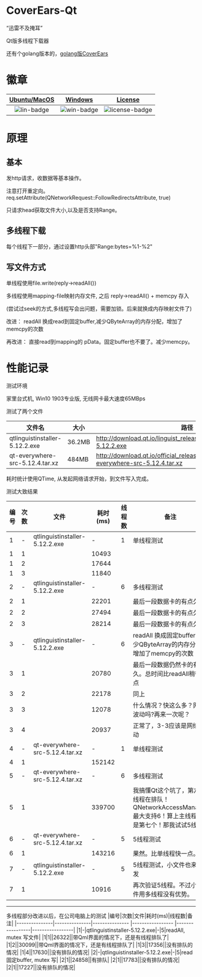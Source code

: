 ﻿# CoverEars-Qt

“迅雷不及掩耳”

Qt版多线程下载器

还有个golang版本的，[golang版CoverEars](https://github.com/jaredtao/CoverEars)

# 徽章

|[Ubuntu/MacOS][lin-link] | [Windows][win-link] |[License][license-link] |
| :---------------: | :-----------------: | :-----------------:|
| ![lin-badge]      | ![win-badge]        | ![license-badge] |

[lin-badge]: https://travis-ci.com/jaredtao/CoverEars-Qt.svg?branch=master "Travis build status"
[lin-link]: https://travis-ci.com/jaredtao/CoverEars-Qt "Travis build status"
[win-badge]: https://ci.appveyor.com/api/projects/status/i7y38qfakacsehgf?svg=true "AppVeyor build status"
[win-link]: https://ci.appveyor.com/project/jaredtao/CoverEars-Qt "AppVeyor build status"
[license-link]: https://github.com/jaredtao/CoverEars-Qt/blob/master/LICENSE "LICENSE"
[license-badge]: https://img.shields.io/badge/license-MIT-blue.svg "MIT"

# 原理

## 基本

发http请求，收数据等基本操作。

注意打开重定向。req.setAttribute(QNetworkRequest::FollowRedirectsAttribute, true)

只请求head获取文件大小,以及是否支持Range。

## 多线程下载

每个线程下一部分，通过设置http头部"Range:bytes=%1-%2"

## 写文件方式

单线程使用file.write(reply->readAll())

多线程使用mapping-file映射内存文件, 之后 reply->readAll() + memcpy 存入

(尝试过seek的方式,多线程写会出问题，需要加锁。后来就换成内存映射文件了)

改进：
readAll 换成read到固定buffer,减少QByteArray的内存分配，增加了memcpy的次数

再改进：
直接read到mapping的 pData。固定buffer也不要了。减少memcpy。

# 性能记录

测试环境

家里台式机, Win10 1903专业版, 无线网卡最大速度65MBps

测试了两个文件

|文件名|大小|路径|
|---------------|-----------------|-----------------|
|qtlinguistinstaller-5.12.2.exe| 36.2MB |http://download.qt.io/linguist_releases/qtlinguistinstaller-5.12.2.exe|
|qt-everywhere-src-5.12.4.tar.xz| 484MB |http://download.qt.io/official_releases/qt/5.12/5.12.4/single/qt-everywhere-src-5.12.4.tar.xz|


耗时统计使用QTime, 从发起网络请求开始，到文件写入完成。


测试大致结果

|编号|次数|文件|耗时(ms)|线程数|备注|
|---------------|---------------|--------------- |----------------- |-----------------|-----------------|
|1|-|qtlinguistinstaller-5.12.2.exe|-|1|单线程测试|
|1|1||10493|||
|1|2||17644|||
|1|3||11840|||
|2|-|qtlinguistinstaller-5.12.2.exe|-|6|多线程测试|
|2|1||22201||最后一段数据卡的有点久 ??|
|2|2||27494||最后一段数据卡的有点久 ??|
|2|3||28214||最后一段数据卡的有点久 ??|
|3|-|qtlinguistinstaller-5.12.2.exe|-|6| readAll 换成固定buffer,减少QByteArray的内存分配，增加了memcpy的次数 |
|3|1||20780|| 最后一段数据仍然卡的有点久。总时间比readAll稍微好点 |
|3|2||22178|| 同上 |
|3|3||12078|| 什么情况？快这么多？网络波动吗?再来一次呢？|
|3|4||20937|| 正常了，3-3应该是网络波动|
|4|-|qt-everywhere-src-5.12.4.tar.xz|-|1|单线程测试|
|4|1||152142|||
|5|-|qt-everywhere-src-5.12.4.tar.xz|-|6|多线程测试|
|5|1||339700||我搞懂Qt这个坑了，第六个线程在排队！QNetworkAccessManager最大支持6！算上主线程它是第七个！那我试试5线程|
|6|-|qt-everywhere-src-5.12.4.tar.xz|-|5|5线程测试|
|6|1||143216||果然。比单线程快一点。|
|7|-|qtlinguistinstaller-5.12.2.exe|-|5|5线程测试，小文件也来一发|
|7|1||10916||再次验证5线程。不过小文件用多线程没有优势。|

--------------------------

多线程部分改进以后，在公司电脑上的测试
|编号|次数|文件|耗时(ms)|线程数|备注|
|---------------|---------------|--------------- |----------------- |-----------------|-----------------|
|1|-|qtlinguistinstaller-5.12.2.exe|-|5|readAll, mutex 写文件|
|1|1||26322||带Qml界面的情况下，还是有线程排队了|
|1|2||30099||带Qml界面的情况下，还是有线程排队了|
|1|3||17356||没有排队的情况|
|1|4||17630||没有排队的情况|
|2|-|qtlinguistinstaller-5.12.2.exe|-|5|read固定buffer, mutex 写|
|2|1||24858||有排队|
|2|1||17783||没有排队的情况|
|2|1||17227||没有排队的情况|



